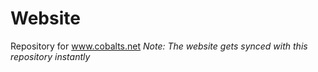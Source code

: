 # Website
Repository for www.cobalts.net
*Note: The website gets synced with this repository instantly*

